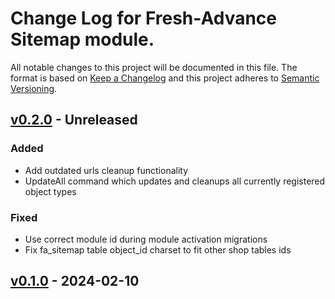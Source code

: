 # Change Log for Fresh-Advance Sitemap module.

All notable changes to this project will be documented in this file.
The format is based on [Keep a Changelog](http://keepachangelog.com/)
and this project adheres to [Semantic Versioning](http://semver.org/).

## [v0.2.0] - Unreleased

### Added
- Add outdated urls cleanup functionality
- UpdateAll command which updates and cleanups all currently registered object types

### Fixed
- Use correct module id during module activation migrations
- Fix fa_sitemap table object_id charset to fit other shop tables ids

## [v0.1.0] - 2024-02-10

[v0.2.0]: https://github.com/Fresh-Advance/Sitemap/compare/v0.1.0...b-7.0.x
[v0.1.0]: https://github.com/Fresh-Advance/Sitemap/compare/03839403...v0.1.0
